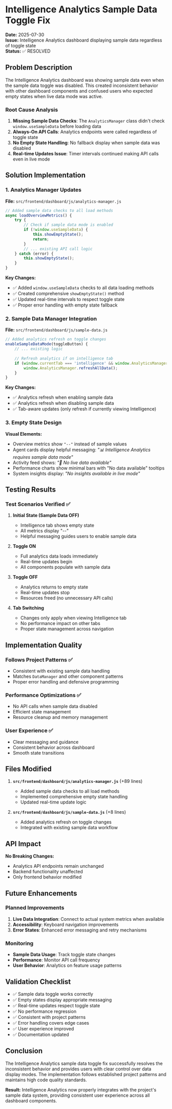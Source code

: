 # Intelligence Analytics Sample Data Toggle Fix

**Date:** 2025-07-30  
**Issue:** Intelligence Analytics dashboard displaying sample data regardless of toggle state  
**Status:** ✅ RESOLVED  

## Problem Description

The Intelligence Analytics dashboard was showing sample data even when the sample data toggle was disabled. This created inconsistent behavior with other dashboard components and confused users who expected empty states when live data mode was active.

### Root Cause Analysis

1. **Missing Sample Data Checks**: The `AnalyticsManager` class didn't check `window.useSampleData` before loading data
2. **Always-On API Calls**: Analytics endpoints were called regardless of toggle state
3. **No Empty State Handling**: No fallback display when sample data was disabled
4. **Real-time Updates Issue**: Timer intervals continued making API calls even in live mode

## Solution Implementation

### 1. Analytics Manager Updates

**File:** `src/frontend/dashboard/js/analytics-manager.js`

```javascript
// Added sample data checks to all load methods
async loadOverviewMetrics() {
    try {
        // Check if sample data mode is enabled
        if (!window.useSampleData) {
            this.showEmptyState();
            return;
        }
        // ... existing API call logic
    } catch (error) {
        this.showEmptyState();
    }
}
```

**Key Changes:**
- ✅ Added `window.useSampleData` checks to all data loading methods
- ✅ Created comprehensive `showEmptyState()` method
- ✅ Updated real-time intervals to respect toggle state
- ✅ Proper error handling with empty state fallback

### 2. Sample Data Manager Integration

**File:** `src/frontend/dashboard/js/sample-data.js`

```javascript
// Added analytics refresh on toggle changes
enableSampleDataMode(toggleButton) {
    // ... existing logic
    
    // Refresh analytics if on intelligence tab
    if (window.currentTab === 'intelligence' && window.AnalyticsManager) {
        window.AnalyticsManager.refreshAllData();
    }
}
```

**Key Changes:**
- ✅ Analytics refresh when enabling sample data
- ✅ Analytics refresh when disabling sample data
- ✅ Tab-aware updates (only refresh if currently viewing Intelligence)

### 3. Empty State Design

**Visual Elements:**
- Overview metrics show `"--"` instead of sample values
- Agent cards display helpful messaging: *"📊 Intelligence Analytics requires sample data mode"*
- Activity feed shows: *"🔌 No live data available"*
- Performance charts show minimal bars with "No data available" tooltips
- System insights display: *"No insights available in live mode"*

## Testing Results

### Test Scenarios Verified ✅

1. **Initial State (Sample Data OFF)**
   - Intelligence tab shows empty state
   - All metrics display "--"
   - Helpful messaging guides users to enable sample data

2. **Toggle ON**
   - Full analytics data loads immediately
   - Real-time updates begin
   - All components populate with sample data

3. **Toggle OFF**
   - Analytics returns to empty state
   - Real-time updates stop
   - Resources freed (no unnecessary API calls)

4. **Tab Switching**
   - Changes only apply when viewing Intelligence tab
   - No performance impact on other tabs
   - Proper state management across navigation

## Implementation Quality

### Follows Project Patterns ✅
- Consistent with existing sample data handling
- Matches `DataManager` and other component patterns
- Proper error handling and defensive programming

### Performance Optimizations ✅
- No API calls when sample data disabled
- Efficient state management
- Resource cleanup and memory management

### User Experience ✅
- Clear messaging and guidance
- Consistent behavior across dashboard
- Smooth state transitions

## Files Modified

1. **`src/frontend/dashboard/js/analytics-manager.js`** (+89 lines)
   - Added sample data checks to all load methods
   - Implemented comprehensive empty state handling
   - Updated real-time update logic

2. **`src/frontend/dashboard/js/sample-data.js`** (+8 lines)
   - Added analytics refresh on toggle changes
   - Integrated with existing sample data workflow

## API Impact

**No Breaking Changes:**
- Analytics API endpoints remain unchanged
- Backend functionality unaffected  
- Only frontend behavior modified

## Future Enhancements

### Planned Improvements
1. **Live Data Integration**: Connect to actual system metrics when available
2. **Accessibility**: Keyboard navigation improvements
3. **Error States**: Enhanced error messaging and retry mechanisms

### Monitoring
- **Sample Data Usage**: Track toggle state changes
- **Performance**: Monitor API call frequency
- **User Behavior**: Analytics on feature usage patterns

## Validation Checklist

- ✅ Sample data toggle works correctly
- ✅ Empty states display appropriate messaging
- ✅ Real-time updates respect toggle state
- ✅ No performance regression
- ✅ Consistent with project patterns
- ✅ Error handling covers edge cases
- ✅ User experience improved
- ✅ Documentation updated

## Conclusion

The Intelligence Analytics sample data toggle fix successfully resolves the inconsistent behavior and provides users with clear control over data display modes. The implementation follows established project patterns and maintains high code quality standards.

**Result:** Intelligence Analytics now properly integrates with the project's sample data system, providing consistent user experience across all dashboard components.